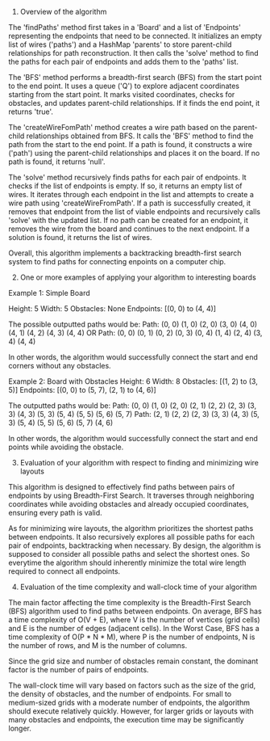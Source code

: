 1. Overview of the algorithm

The 'findPaths' method first takes in a 'Board' and a list of 'Endpoints' representing the endpoints that need to be connected.
It initializes an empty list of wires ('paths') and a HashMap 'parents' to store parent-child relationships for 
path reconstruction.
It then calls the 'solve' method to find the paths for each pair of endpoints and adds them to the 'paths' list.

The 'BFS' method performs a breadth-first search (BFS) from the start point to the end point.
It uses a queue ('Q') to explore adjacent coordinates starting from the start point.
It marks visited coordinates, checks for obstacles, and updates parent-child relationships.
If it finds the end point, it returns 'true'.

The 'createWireFomPath' method creates a wire path based on the parent-child relationships obtained from BFS.
It calls the 'BFS' method to find the path from the start to the end point.
If a path is found, it constructs a wire ('path') using the parent-child relationships and places it on the board.
If no path is found, it returns 'null'.

The 'solve' method recursively finds paths for each pair of endpoints. 
It checks if the list of endpoints is empty. If so, it returns an empty list of wires.
It iterates through each endpoint in the list and attempts to create a wire path using 'createWireFromPath'.
If a path is successfully created, it removes that endpoint from the list of viable endpoints and recursively calls 'solve'
with the updated list.
If no path can be created for an endpoint, it removes the wire from the board and continues to the next endpoint.
If a solution is found, it returns the list of wires.

Overall, this algorithm implements a backtracking breadth-first search system to find paths for connecting enpoints on a computer chip.



2. One or more examples of applying your algorithm to interesting boards

Example 1: Simple Board

Height: 5
Width: 5
Obstacles: None
Endpoints: [(0, 0) to (4, 4)]

The possible outputted paths would be:
Path: (0, 0) (1, 0) (2, 0) (3, 0) (4, 0) (4, 1) (4, 2) (4, 3) (4, 4)
OR
Path: (0, 0) (0, 1) (0, 2) (0, 3) (0, 4) (1, 4) (2, 4) (3, 4) (4, 4)

In other words, the algorithm would successfully connect the start and end corners without any obstacles.


Example 2: Board with Obstacles
Height: 6
Width: 8
Obstacles: [(1, 2) to (3, 5)]
Endpoints: [(0, 0) to (5, 7), (2, 1) to (4, 6)]

The outputted paths would be:
Path: (0, 0) (1, 0) (2, 0) (2, 1) (2, 2) (2, 3) (3, 3) (4, 3) (5, 3) (5, 4) (5, 5) (5, 6) (5, 7)
Path: (2, 1) (2, 2) (2, 3) (3, 3) (4, 3) (5, 3) (5, 4) (5, 5) (5, 6) (5, 7) (4, 6)

In other words, the algorithm would successfully connect the start and end points while avoiding the obstacle.



3. Evaluation of your algorithm with respect to finding and minimizing wire layouts

This algorithm is designed to effectively find paths between pairs of endpoints by using Breadth-First Search.
It traverses through neighboring coordinates while avoiding obstacles and already occupied coordinates, ensuring every path is valid.

As for minimizing wire layouts, the algorithm prioritizes the shortest paths between endpoints. It also recursively explores
all possible paths for each pair of endpoints, backtracking when necessary. By design, the algorithm is supposed to consider
all possible paths and select the shortest ones. So everytime the algorithm should inherently minimize the total wire length
required to connect all endpoints.


4. Evaluation of the time complexity and wall-clock time of your algorithm

The main factor affecting the time complexity is the Breadth-First Search (BFS) algorithm used to find paths between endpoints.
On average, BFS has a time complexity of O(V + E), where V is the number of vertices (grid cells)
and E is the number of edges (adjacent cells).
In the Worst Case, BFS has a time complexity of O(P * N * M), where P is the number of endpoints,
N is the number of rows, and M is the number of columns.

Since the grid size and number of obstacles remain constant, the dominant factor is the number of pairs of endpoints.

The wall-clock time will vary based on factors such as the size of the grid, the density of obstacles, and the number of endpoints.
For small to medium-sized grids with a moderate number of endpoints, the algorithm should execute relatively quickly.
However, for larger grids or layouts with many obstacles and endpoints, the execution time may be significantly longer.